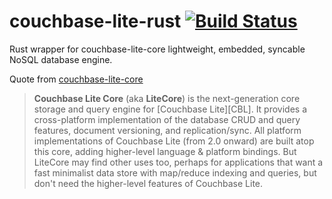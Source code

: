 # couchbase-lite-rust [![Build Status](https://github.com/Dushistov/couchbase-lite-rust/workflows/CI/badge.svg)](https://github.com/Dushistov/couchbase-lite-rust/actions?query=workflow%3ACI+branch%3Amaster)

Rust wrapper for couchbase-lite-core lightweight, embedded, syncable NoSQL database engine.

Quote from [couchbase-lite-core](https://github.com/couchbase/couchbase-lite-core)

> **Couchbase Lite Core** (aka **LiteCore**) is the next-generation core storage and query engine for [Couchbase Lite][CBL]. It provides a cross-platform implementation of the database CRUD and query features, document versioning, and replication/sync.
> All platform implementations of Couchbase Lite (from 2.0 onward) are built atop this core, adding higher-level language & platform bindings. But LiteCore may find other uses too, perhaps for applications that want a fast minimalist data store with map/reduce indexing and queries, but don't need the higher-level features of Couchbase Lite.
